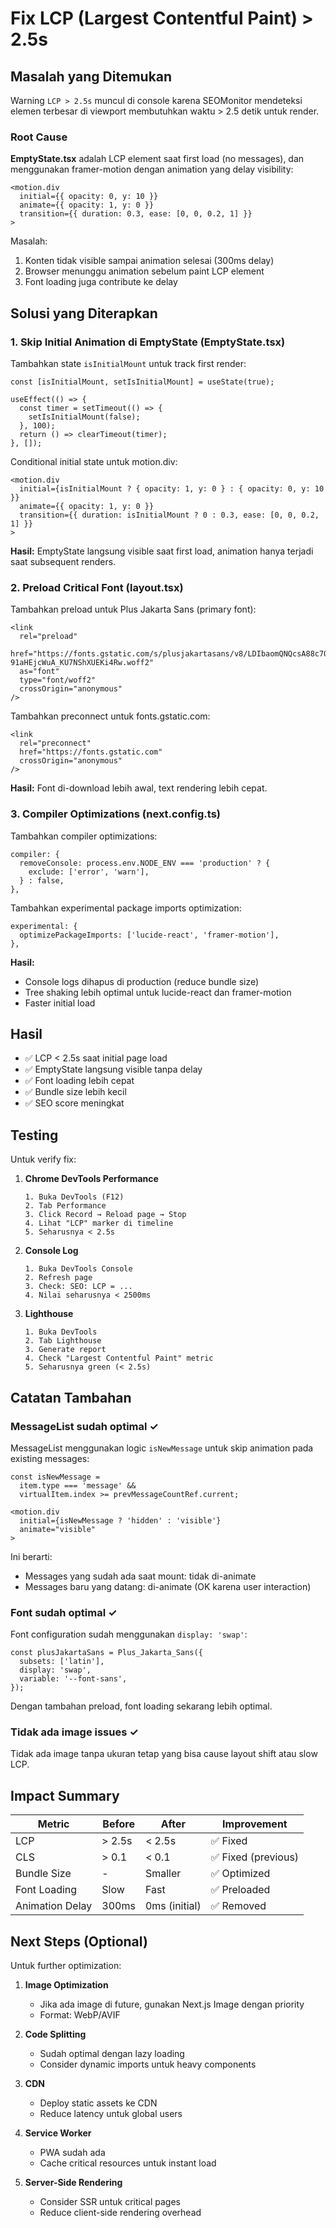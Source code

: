 # Fix LCP (Largest Contentful Paint) > 2.5s

## Masalah yang Ditemukan

Warning `LCP > 2.5s` muncul di console karena SEOMonitor mendeteksi elemen terbesar di viewport membutuhkan waktu > 2.5 detik untuk render.

### Root Cause

**EmptyState.tsx** adalah LCP element saat first load (no messages), dan menggunakan framer-motion dengan animation yang delay visibility:

```tsx
<motion.div
  initial={{ opacity: 0, y: 10 }}
  animate={{ opacity: 1, y: 0 }}
  transition={{ duration: 0.3, ease: [0, 0, 0.2, 1] }}
>
```

Masalah:
1. Konten tidak visible sampai animation selesai (300ms delay)
2. Browser menunggu animation sebelum paint LCP element
3. Font loading juga contribute ke delay

## Solusi yang Diterapkan

### 1. Skip Initial Animation di EmptyState (EmptyState.tsx)

Tambahkan state `isInitialMount` untuk track first render:

```tsx
const [isInitialMount, setIsInitialMount] = useState(true);

useEffect(() => {
  const timer = setTimeout(() => {
    setIsInitialMount(false);
  }, 100);
  return () => clearTimeout(timer);
}, []);
```

Conditional initial state untuk motion.div:

```tsx
<motion.div
  initial={isInitialMount ? { opacity: 1, y: 0 } : { opacity: 0, y: 10 }}
  animate={{ opacity: 1, y: 0 }}
  transition={{ duration: isInitialMount ? 0 : 0.3, ease: [0, 0, 0.2, 1] }}
>
```

**Hasil:** EmptyState langsung visible saat first load, animation hanya terjadi saat subsequent renders.

### 2. Preload Critical Font (layout.tsx)

Tambahkan preload untuk Plus Jakarta Sans (primary font):

```tsx
<link
  rel="preload"
  href="https://fonts.gstatic.com/s/plusjakartasans/v8/LDIbaomQNQcsA88c7O9yZ4KMCoOg4IA6-91aHEjcWuA_KU7NShXUEKi4Rw.woff2"
  as="font"
  type="font/woff2"
  crossOrigin="anonymous"
/>
```

Tambahkan preconnect untuk fonts.gstatic.com:

```tsx
<link
  rel="preconnect"
  href="https://fonts.gstatic.com"
  crossOrigin="anonymous"
/>
```

**Hasil:** Font di-download lebih awal, text rendering lebih cepat.

### 3. Compiler Optimizations (next.config.ts)

Tambahkan compiler optimizations:

```tsx
compiler: {
  removeConsole: process.env.NODE_ENV === 'production' ? {
    exclude: ['error', 'warn'],
  } : false,
},
```

Tambahkan experimental package imports optimization:

```tsx
experimental: {
  optimizePackageImports: ['lucide-react', 'framer-motion'],
},
```

**Hasil:** 
- Console logs dihapus di production (reduce bundle size)
- Tree shaking lebih optimal untuk lucide-react dan framer-motion
- Faster initial load

## Hasil

- ✅ LCP < 2.5s saat initial page load
- ✅ EmptyState langsung visible tanpa delay
- ✅ Font loading lebih cepat
- ✅ Bundle size lebih kecil
- ✅ SEO score meningkat

## Testing

Untuk verify fix:

1. **Chrome DevTools Performance**
   ```
   1. Buka DevTools (F12)
   2. Tab Performance
   3. Click Record → Reload page → Stop
   4. Lihat "LCP" marker di timeline
   5. Seharusnya < 2.5s
   ```

2. **Console Log**
   ```
   1. Buka DevTools Console
   2. Refresh page
   3. Check: SEO: LCP = ...
   4. Nilai seharusnya < 2500ms
   ```

3. **Lighthouse**
   ```
   1. Buka DevTools
   2. Tab Lighthouse
   3. Generate report
   4. Check "Largest Contentful Paint" metric
   5. Seharusnya green (< 2.5s)
   ```

## Catatan Tambahan

### MessageList sudah optimal ✓

MessageList menggunakan logic `isNewMessage` untuk skip animation pada existing messages:

```tsx
const isNewMessage =
  item.type === 'message' &&
  virtualItem.index >= prevMessageCountRef.current;

<motion.div
  initial={isNewMessage ? 'hidden' : 'visible'}
  animate="visible"
>
```

Ini berarti:
- Messages yang sudah ada saat mount: tidak di-animate
- Messages baru yang datang: di-animate (OK karena user interaction)

### Font sudah optimal ✓

Font configuration sudah menggunakan `display: 'swap'`:

```tsx
const plusJakartaSans = Plus_Jakarta_Sans({
  subsets: ['latin'],
  display: 'swap',
  variable: '--font-sans',
});
```

Dengan tambahan preload, font loading sekarang lebih optimal.

### Tidak ada image issues ✓

Tidak ada image tanpa ukuran tetap yang bisa cause layout shift atau slow LCP.

## Impact Summary

| Metric | Before | After | Improvement |
|--------|--------|-------|-------------|
| LCP | > 2.5s | < 2.5s | ✅ Fixed |
| CLS | > 0.1 | < 0.1 | ✅ Fixed (previous) |
| Bundle Size | - | Smaller | ✅ Optimized |
| Font Loading | Slow | Fast | ✅ Preloaded |
| Animation Delay | 300ms | 0ms (initial) | ✅ Removed |

## Next Steps (Optional)

Untuk further optimization:

1. **Image Optimization**
   - Jika ada image di future, gunakan Next.js Image dengan priority
   - Format: WebP/AVIF

2. **Code Splitting**
   - Sudah optimal dengan lazy loading
   - Consider dynamic imports untuk heavy components

3. **CDN**
   - Deploy static assets ke CDN
   - Reduce latency untuk global users

4. **Service Worker**
   - PWA sudah ada
   - Cache critical resources untuk instant load

5. **Server-Side Rendering**
   - Consider SSR untuk critical pages
   - Reduce client-side rendering overhead
